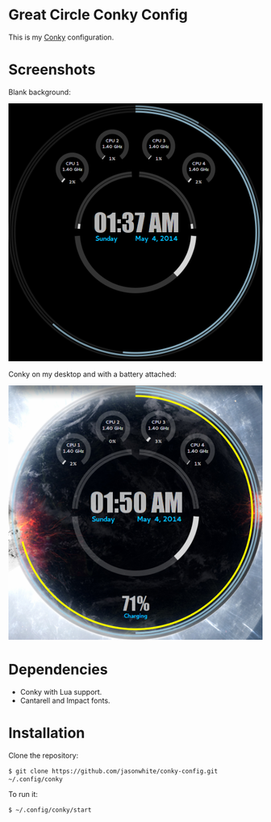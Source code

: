 # Great Circle Conky Config

This is my [Conky][] configuration.

[Conky]: http://en.wikipedia.org/wiki/Conky_(software)


# Screenshots

Blank background:

![Conky with no background](https://raw.githubusercontent.com/jasonwhite/conky-config/master/greatcircle.png)

Conky on my desktop and with a battery attached:

![Conky with background and battery attached](https://raw.githubusercontent.com/jasonwhite/conky-config/master/greatcircle_bg.png)

# Dependencies

 * Conky with Lua support.
 * Cantarell and Impact fonts.

# Installation

Clone the repository:

    $ git clone https://github.com/jasonwhite/conky-config.git ~/.config/conky

To run it:

    $ ~/.config/conky/start
